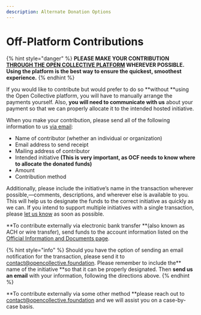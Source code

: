 ```yaml
---
description: Alternate Donation Options
---
```


# Off-Platform Contributions

{% hint style="danger" %}
**PLEASE MAKE YOUR CONTRIBUTION **[**THROUGH THE OPEN COLLECTIVE PLATFORM**](./)** WHEREVER POSSIBLE. Using the platform is the best way to ensure the quickest, smoothest experience.**
{% endhint %}

If you would like to contribute but would prefer to do so **without **using the Open Collective platform, you will have to manually arrange the payments yourself. Also, **you will need to communicate with us** about your payment so that we can properly allocate it to the intended hosted initiative.&#x20;

When you make your contribution, please send all of the following information to us [via email](mailto:contact@opencollective.foundation):

* Name of contributor (whether an individual or organization)
* Email address to send receipt
* Mailing address of contributor
* Intended initiative **(This is very important, as OCF needs to know where to allocate the donated funds)**
* Amount
* Contribution method

Additionally, please include the initiative’s name in the transaction wherever possible,—comments, descriptions, and wherever else is available to you. This will help us to designate the funds to the correct initiative as quickly as we can. If you intend to support multiple initiatives with a single transaction, please [let us know](mailto:contact@opencollective.foundation) as soon as possible.

**To contribute externally via electronic bank transfer **(also known as ACH or wire transfer), send funds to the account information listed on the [Official Information and Documents page](https://docs.opencollective.foundation/about/official-info).

{% hint style="info" %}
Should you have the option of sending an email notification for the transaction, please send it to [contact@opencollective.foundation](mailto:contact@opencollective.foundation). Please remember to include the** name of the initiative **so that it can be properly designated. Then **send us an email** with your information, following the directions above.
{% endhint %}

**To contribute externally via some other method **please reach out to [contact@opencollective.foundation](mailto:contact@opencollective.foundation) and we will assist you on a case-by-case basis.
